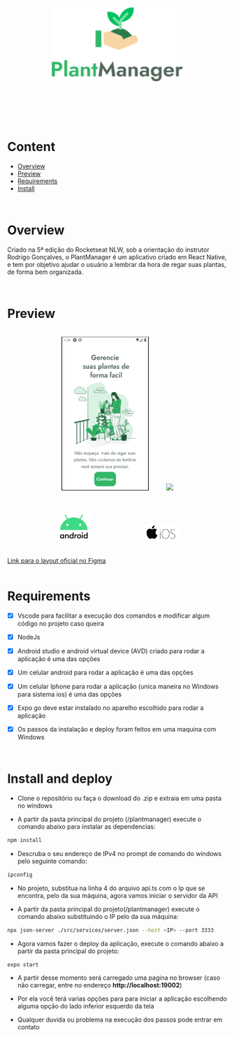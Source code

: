 <h1 align="center">
   <img src="Documentacao/GitReadMe/logo.png?raw=true" width="300" />
</h1>
<br><br><br><br>

# Content
- [Overview](#overview)
- [Preview](#preview)
- [Requirements](#requirements)
- [Install](#install-and-deploy)
<br>

# Overview

<p>Criado na 5ª edição do Rocketseat NLW, sob a orientação do instrutor Rodrigo Gonçalves, o PlantManager é um aplicativo criado em
React Native, e tem por objetivo ajudar o usuário a lembrar da hora de regar suas plantas, de forma bem organizada.</p>
<br>

# Preview

<div>
<div align="center">
   <br>
   <img src="Documentacao/GitReadMe/android.gif" width="200" height="352"  />
   &nbsp;&nbsp;&nbsp;&nbsp;&nbsp;&nbsp;&nbsp;&nbsp;
   <img src="Documentacao/GitReadMe/iphone5s.gif" width="200" />
</div>
   <br>
    <div align="center">
       <h3>
          <img src="Documentacao/GitReadMe/androidLogo.png?raw=true" width="80" />
          &nbsp;&nbsp;&nbsp;&nbsp;&nbsp;&nbsp;&nbsp;&nbsp;&nbsp;&nbsp;&nbsp;&nbsp;&nbsp;&nbsp;
          &nbsp;&nbsp;&nbsp;&nbsp;&nbsp;&nbsp;&nbsp;&nbsp;&nbsp;&nbsp;&nbsp;&nbsp;&nbsp;&nbsp;
          <img src="Documentacao/GitReadMe/iosLogo.jpg?raw=true" width="80" /> 
   </div>
   <br>
   <a href="https://www.figma.com/file/IhQRtrOZdu3TrvkPYREzOy/PlantManager/duplicate?node-id=0%3A1">Link para o layout oficial no Figma</a>
</div>
<br>

# Requirements

- [x] Vscode para facilitar a execução dos comandos e modificar algum código no projeto caso queira
- [x] NodeJs
- [x] Android studio e android virtual device (AVD) criado para rodar a aplicação é uma das opções
- [x] Um celular android para rodar a aplicação é uma das opções
- [x] Um celular Iphone para rodar a aplicação (unica maneira no Windows para sistema ios) é uma das opções
- [x] Expo go deve estar instalado no aparelho escolhido para rodar a aplicação
- [x] Os passos da instalação e deploy foram feitos em uma maquina com Windows 


<br>

# Install and deploy

* Clone o repositório ou faça o download do .zip e extraia em uma pasta no windows

* A partir da pasta principal do projeto (/plantmanager) execute o comando abaixo para instalar as dependencias:
```bash
npm install
```
* Descruba o seu endereço de IPv4 no prompt de comando do windows pelo seguinte comando: 
```bash
ipconfig
```
* No projeto, substitua na linha 4 do arquivo api.ts com o Ip que se encontra, pelo da sua máquina, agora vamos iniciar o servidor da API

* A partir da pasta principal do projeto(/plantmanager) execute o comando abaixo substituindo o IP pelo da sua máquina:
```bash
npx json-server ./src/services/server.json --host <IP> --port 3333
```
* Agora vamos fazer o deploy da aplicação, execute o comando abaixo a partir da pasta principal do projeto:
```bash
expo start
```

* A partir desse momento será carregado uma pagina no browser (caso não carregar, entre no endereço <strong> http://localhost:19002</strong>)

* Por ela você terá varias opções para para iniciar a aplicação escolhendo alguma opção do lado inferior esquerdo da tela

* Qualquer duvida ou problema na execução dos passos pode entrar em contato

